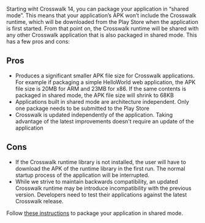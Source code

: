 Starting wiht Crosswalk 14, you can package your application in “shared mode”. This means that your application’s APK won’t include the Crosswalk runtime, which will be downloaded from the Play Store when the application is first started. From that point on, the Crosswalk runtime will be shared with any other Crosswalk application that is also packaged in shared mode. This has a few pros and cons:

## Pros

* Produces a significant smaller APK file size for Crosswalk applications. For example if packaging a simple HelloWorld web application, the APK file size is 20MB for ARM and 23MB for x86. If the same contents is packaged in shared mode, the APK file size will shrink to 68KB
* Applications built in shared mode are architecture independent. Only one package needs to be submitted to the Play Store
* Crosswalk is updated independently of the application. Taking advantage of the latest improvements doesn't require an update of the application

## Cons

* If the Crosswalk runtime library is not installed, the user will have to download the APK of the runtime library in the first run. The normal startup process of the application will be interrupted.
* While we strive to maintain backwards compatibility, an updated Crosswalk runtime may be introduce incompatibility with the previous version. Developers need to test their applications against the latest Crosswalk release.

Follow [these instructions](/documentation/shared_mode) to package your application in shared mode.